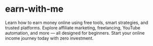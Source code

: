 # earn-with-me
Learn how to earn money online using free tools, smart strategies, and trusted platforms. Explore affiliate marketing, freelancing, YouTube automation, and more — all designed for beginners. Start your online income journey today with zero investment.
